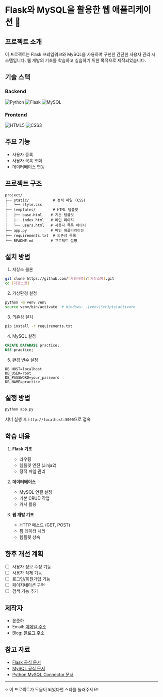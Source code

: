 # Flask와 MySQL을 활용한 웹 애플리케이션 🚀

## 프로젝트 소개
이 프로젝트는 Flask 프레임워크와 MySQL을 사용하여 구현한 간단한 사용자 관리 시스템입니다. 웹 개발의 기초를 학습하고 실습하기 위한 목적으로 제작되었습니다.

## 기술 스택
### Backend
![Python](https://img.shields.io/badge/Python-3776AB?style=flat-square&logo=Python&logoColor=white)
![Flask](https://img.shields.io/badge/Flask-000000?style=flat-square&logo=Flask&logoColor=white)
![MySQL](https://img.shields.io/badge/MySQL-4479A1?style=flat-square&logo=MySQL&logoColor=white)

### Frontend
![HTML5](https://img.shields.io/badge/HTML5-E34F26?style=flat-square&logo=HTML5&logoColor=white)
![CSS3](https://img.shields.io/badge/CSS3-1572B6?style=flat-square&logo=CSS3&logoColor=white)

## 주요 기능
- 사용자 등록
- 사용자 목록 조회
- 데이터베이스 연동

## 프로젝트 구조
```
project/
├── static/           # 정적 파일 (CSS)
│   └── style.css
├── templates/        # HTML 템플릿
│   ├── base.html    # 기본 템플릿
│   ├── index.html   # 메인 페이지
│   └── users.html   # 사용자 목록 페이지
├── app.py           # 메인 애플리케이션
├── requirements.txt  # 의존성 목록
└── README.md        # 프로젝트 설명
```

## 설치 방법
1. 저장소 클론
```bash
git clone https://github.com/[사용자명]/[저장소명].git
cd [저장소명]
```

2. 가상환경 설정
```bash
python -m venv venv
source venv/bin/activate  # Windows: .\venv\Scripts\activate
```

3. 의존성 설치
```bash
pip install -r requirements.txt
```

4. MySQL 설정
```sql
CREATE DATABASE practice;
USE practice;
```

5. 환경 변수 설정
```
DB_HOST=localhost
DB_USER=root
DB_PASSWORD=your_password
DB_NAME=practice
```

## 실행 방법
```bash
python app.py
```
서버 실행 후 `http://localhost:5000`으로 접속

## 학습 내용
1. **Flask 기초**
   - 라우팅
   - 템플릿 엔진 (Jinja2)
   - 정적 파일 관리

2. **데이터베이스**
   - MySQL 연결 설정
   - 기본 CRUD 작업
   - 커서 활용

3. **웹 개발 기초**
   - HTTP 메소드 (GET, POST)
   - 폼 데이터 처리
   - 템플릿 상속

## 향후 개선 계획
- [ ] 사용자 정보 수정 기능
- [ ] 사용자 삭제 기능
- [ ] 로그인/회원가입 기능
- [ ] 페이지네이션 구현
- [ ] 검색 기능 추가

## 제작자
- 윤준하
- Email: [이메일 주소](sean111400@naver.com)
- Blog: [블로그 주소](https://velog.io/@wnsgk111400)

## 참고 자료
- [Flask 공식 문서](https://flask.palletsprojects.com/)
- [MySQL 공식 문서](https://dev.mysql.com/doc/)
- [Python MySQL Connector 문서](https://dev.mysql.com/doc/connector-python/en/)

---
⭐ 이 프로젝트가 도움이 되었다면 스타를 눌러주세요!
